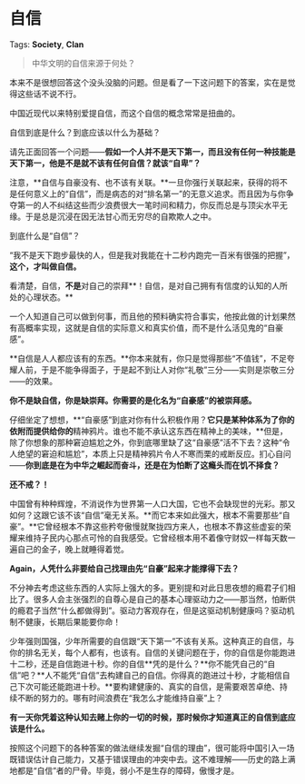 # 自信

Tags: **Society**, **Clan**

> 中华文明的自信来源于何处？



本来不是很想回答这个没头没脑的问题。但是看了一下这问题下的答案，实在是觉得这些话不说不行。

中国近现代以来特别爱提自信，而这个自信的概念常常是扭曲的。

自信到底是什么？到底应该以什么为基础？

请先正面回答一个问题——**假如一个人并不是天下第一，而且没有任何一种技能是天下第一，他是不是就不该有任何自信？就该“自卑”？**

注意，**自信与自豪没有、也不该有关联。**一旦你强行关联起来，获得的将不是任何意义上的“自信”，而是病态的对“排名第一”的无意义追求。而且因为与你争夺第一的人不纠结这些而少浪费很大一笔时间和精力，你反而总是与顶尖水平无缘。于是总是沉浸在因无法甘心而无穷尽的自欺欺人之中。

到底什么是“自信”？

“我不是天下跑步最快的人，但是我对我能在十二秒内跑完一百米有很强的把握”，**这个，才叫做自信。**

看清楚，自信，**不是**对自己的崇拜**！自信，是对自己拥有有信度的认知的人所处的心理状态。**

一个人知道自己可以做到何事，而且他的预料确实符合事实，他按此做的计划果然有高概率实现，这就是自信的实际意义和真实价值，而不是什么活见鬼的“自豪感”。

**自信是人人都应该有的东西。**你本来就有，你只是觉得那些“不值钱”，不足夸耀人前，于是不能争得面子，于是起不到让人对你“礼敬”三分——实则是崇敬三分——的效果。

**你不是缺自信，你是缺崇拜。你需要的是化名为“自豪感”的被崇拜感。**

仔细坐定了想想，**“自豪感”到底对你有什么积极作用？**它只是某种体系为了你的依附而提供给你的**精神鸦片。谁也不能不承认这东西在精神上的美味，**但是，除了你想象的那种窘迫尴尬之外，你到底哪里缺了这“自豪感”活不下去？这种“令人绝望的窘迫和尴尬”，本质上只是精神鸦片令人不寒而栗的戒断反应。扪心自问——**你到底是在为中华之崛起而奋斗，还是在为怕断了这瘾头而在饥不择食？**

**还不戒？！**

中国曾有种种辉煌，不消说作为世界第一人口大国，它也不会缺现世的光彩。那又如何？这跟它该不该“自信”毫无关系。**而它本来如此强大，根本不需要那些“自豪”。**它曾经根本不靠这些矜夸傲慢就聚拢四方来人，也根本不靠这些虚妄的荣耀来维持子民内心那点可怜的自我感受。它曾经根本用不着像守财奴一样每天数一遍自己的金子，晚上就睡得着觉。

**Again，人凭什么非要给自己找理由先“自豪”起来才能撑得下去？**

不分神去考虑这些东西的人实际上强大的多。更别提和对此日思夜想的瘾君子们相比了。很多人会主张强烈的自尊心是自己的基本心理驱动力之——那当然，怕断供的瘾君子当然“什么都做得到”。驱动力客观存在，但是这驱动机制健康吗？驱动机制不健康，长期后果能要你命！

少年强则国强，少年所需要的自信跟“天下第一”不该有关系。这种真正的自信，与你的排名无关，每个人都有，也该有。自信的关键问题在于，你的自信是你能跑进十二秒，还是自信跑进十秒。你的自信**凭的是什么？**你不能凭自己的“自信”吧？**人不能凭“自信”去构建自己的自信。你得真的跑进过十秒，才能相信自己下次可能还能跑进十秒。**要构建健康的、真实的自信，是需要艰苦卓绝、持续不断的努力的。哪有时间浪费在“我怎么才能维持自豪”上？

**有一天你凭着这种认知去赌上你的一切的时候，那时候你才知道真正的自信到底应该是什么。**

按照这个问题下的各种答案的做法继续发掘“自信的理由”，很可能将中国引入一场既错误估计自己能力，又基于错误理由的冲突中去。这不难理解——历史的路上满地都是“自信”者的尸骨。毕竟，弱小不是生存的障碍，傲慢才是。



